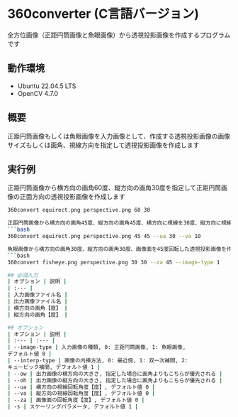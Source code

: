 # 360converter (C言語バージョン)
全方位画像（正距円筒画像と魚眼画像）から透視投影画像を作成するプログラムです

## 動作環境
- Ubuntu 22.04.5 LTS
- OpenCV 4.7.0

## 概要
正距円筒画像もしくは魚眼画像を入力画像として、作成する透視投影画像の画像サイズもしくは画角、視線方向を指定して透視投影画像を作成します

## 実行例
正距円筒画像から横方向の画角60度、縦方向の画角30度を指定して正距円筒画像の正面方向の透視投影画像を作成します
```bash
360convert equirect.png perspective.png 60 30

正距円筒画像から横方向の画角45度、縦方向の画角45度、横方向に視線を30度、縦方向に視線を10度回転した透視投影画像を作成します
```bash
360convert equirect.png perspective.png 45 45 --ua 30 --va 10

魚眼画像から横方向の画角30度、縦方向の画角30度、画像面を45度回転した透視投影画像を作成します
```bash
360convert fisheye.png perspective.png 30 30 --za 45 --image-type 1

## 必須入力
| オプション | 説明 |
| :--- |
| 入力画像ファイル名 |
| 出力画像ファイル名 |
| 横方向の画角【度】 |
| 縦方向の画角【度】 |

## オプション
| オプション | 説明 |
| :--- | :--- |
| --image-type | 入力画像の種類, 0: 正距円筒画像, 1: 魚眼画像,
デフォルト値 0 |
| --interp-type | 画像の内挿方法, 0: 最近傍, 1: 双一次補間, 2:
キュービック補間, デフォルト値 1 |
| --ow | 出力画像の横方向の大きさ, 指定した場合に画角よりもこちらが優先される |
| --oh | 出力画像の縦方向の大きさ, 指定した場合に画角よりもこちらが優先される |
| --ua | 横方向の視線回転角度【度】, デフォルト値 0 |
| --va | 縦方向の視線回転角度【度】, デフォルト値 0 |
| --za | 画像面の回転角度【度】, デフォルト値 0 |
| -s | スケーリングパラメータ, デフォルト値 1 |




